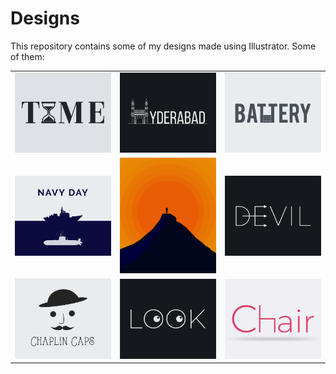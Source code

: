 # Designs
This repository contains some of my designs made using Illustrator.
Some of them:
<table>
    <tr>
      <td><img src="2020-11/png/16.11.2020.png"></td>
      <td><img src="2020-12/png/20.12.2020.png"></td>
      <td><img src="2020-11/png/28.11.2020.png"></td>
    </tr>
    <tr>
      <td><img src="2020-12/png/04.12.2020.png"></td>
      <td><img src="2020-11/png/15.11.2020.png"></td>
      <td><img src="2020-12/png/10.12.2020.png"></td>
    </tr>
    <tr>
      <td><img src="2020-11/png/18.11.2020.png"></td>
      <td><img src="2021-01/png/16.01.2021.png"></td>
      <td><img src="2020-11/png/17.11.2020.png"></td>
    </tr>
</table>
